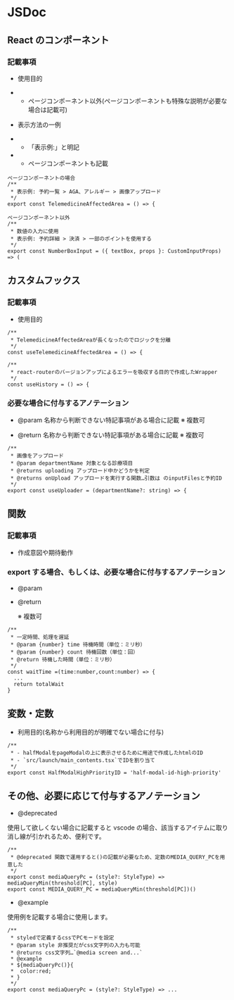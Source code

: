 # JSDoc

## React のコンポーネント

### 記載事項

- 使用目的
- - ページコンポーネント以外(ページコンポーネントも特殊な説明が必要な場合は記載可)

- 表示方法の一例
- - 「表示例:」と明記
- - ページコンポーネントも記載

```
ページコンポーネントの場合
/**
 * 表示例: 予約一覧 > AGA、アレルギー > 画像アップロード
 */
export const TelemedicineAffectedArea = () => {
```

```
ページコンポーネント以外
/**
 * 数値の入力に使用
 * 表示例: 予約詳細 > 決済 > 一部のポイントを使用する
 */
export const NumberBoxInput = ({ textBox, props }: CustomInputProps) => (
```

## カスタムフックス

### 記載事項

- 使用目的

```
/**
 * TelemedicineAffectedAreaが長くなったのでロジックを分離
 */
const useTelemedicineAffectedArea = () => {
```

```
/**
 * react-routerのバージョンアップによるエラーを吸収する目的で作成したWrapper
 */
const useHistory = () => {
```

### 必要な場合に付与するアノテーション

- @param
  名称から判断できない特記事項がある場合に記載
  ※ 複数可

- @return
  名称から判断できない特記事項がある場合に記載
  ※ 複数可

```
/**
 * 画像をアップロード
 * @param departmentName 対象となる診療項目
 * @returns uploading アップロード中かどうかを判定
 * @returns onUpload アップロードを実行する関数…引数は のinputFilesと予約ID
 */
export const useUploader = (departmentName?: string) => {
```

## 関数

### 記載事項

- 作成意図や期待動作

### export する場合、もしくは、必要な場合に付与するアノテーション

- @param
- @return

  ※ 複数可

```
/**
 * 一定時間、処理を遅延
 * @param {number} time 待機時間（単位：ミリ秒）
 * @param {number} count 待機回数（単位：回）
 * @return 待機した時間（単位：ミリ秒）
 */
const waitTime =(time:number,count:number) => {
  ...
  return totalWait
}
```

## 変数・定数

- 利用目的(名称から利用目的が明確でない場合に付与)

```
/**
 * - halfModalをpageModalの上に表示させるために用途で作成したhtmlのID
 * - `src/launch/main_contents.tsx`でIDを割り当て
 */
export const HalfModalHighPriorityID = 'half-modal-id-high-priority'
```

## その他、必要に応じて付与するアノテーション

- @deprecated

使用して欲しくない場合に記載すると vscode の場合、該当するアイテムに取り消し線が引かれるため、便利です。

```
/**
 * @deprecated 関数で運用すると()の記載が必要なため、定数のMEDIA_QUERY_PCを用意した
 */
export const mediaQueryPc = (style?: StyleType) => mediaQueryMin(threshold[PC], style)
export const MEDIA_QUERY_PC = mediaQueryMin(threshold[PC])()
```

- @example

使用例を記載する場合に使用します。

```
/**
 * styledで定義するcssでPCモードを設定
 * @param style 非推奨だがcss文字列の入力も可能
 * @returns css文字列…`@media screen and...`
 * @example
 * ${mediaQueryPc()}{
 *  color:red;
 * }
 */
export const mediaQueryPc = (style?: StyleType) => ...
```
